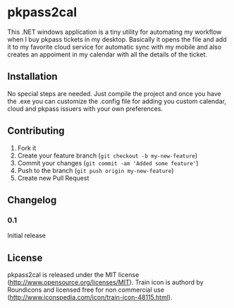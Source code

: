 # pkpass2cal

This .NET windows application is a tiny utility for automating my workflow when I buy pkpass tickets in my desktop. Basically it opens the file and add it to my favorite cloud service for automatic sync with my mobile and also creates an appoiment in my calendar with all the details of the ticket.

## Installation

No special steps are needed. Just compile the project and once you have the .exe you can customize the .config file for adding you custom calendar, cloud and pkpass issuers with your own preferences.


## Contributing

1. Fork it
2. Create your feature branch (`git checkout -b my-new-feature`)
3. Commit your changes (`git commit -am 'Added some feature'`)
4. Push to the branch (`git push origin my-new-feature`)
5. Create new Pull Request

## Changelog

### 0.1
Initial release


## License

pkpass2cal is released under the MIT license (http://www.opensource.org/licenses/MIT).
Train icon is authord by Roundicons and licensed free for non commercial use (http://www.iconspedia.com/icon/train-icon-48115.html).